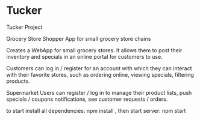 # Tucker
Tucker Project


Grocery Store Shopper App for small grocery store chains

Creates a WebApp for small grocery stores. It allows them to post their inventory and specials in an online portal for customers to use.

Customers can log in / register for an account with which they can interact with their favorite stores, such as ordering online, viewing specials, filtering products.


Supermarket Users can register / log in to manage their product lists, push specials / coupons notifications, see customer requests / orders. 


to start install all dependencies:
    npm install  ,
then start server:
    npm start





